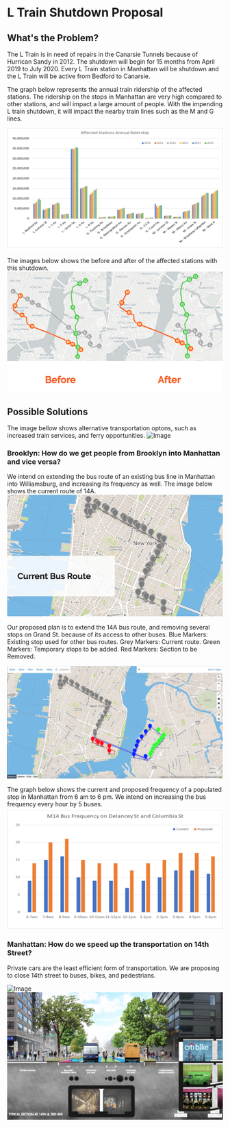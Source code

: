 # L Train Shutdown Proposal

## What's the Problem? 
The L Train is in need of repairs in the Canarsie Tunnels because of Hurrican Sandy in 2012. 
The shutdown will begin for 15 months from April 2019 to July 2020.
Every L Train station in Manhattan will be shutdown and the L Train will be active from Bedford to Canarsie. 

The graph below represents the annual train ridership of the affected stations. The ridership on the stops in Manhattan are very high compared to other stations, and will impact a large amount of people. With the impending L train shutdown, it will impact the nearby train lines such as the M and G lines.

![Image](https://raw.githubusercontent.com/shellwayne01/Team-L/master/graph1.png)

The images below shows the before and after of the affected stations with this shutdown.
![Image](https://raw.githubusercontent.com/shellwayne01/Team-L/master/SbS.png)

## Possible Solutions 
The image bellow shows alternative transportation optons, such as increased train services, and ferry opportunities.
![Image](http://lab.rpa.org/wp-content/uploads/2016/07/screen-shot-2016-07-25-at-5.32.56-pm.png)

### Brooklyn: How do we get people from Brooklyn into Manhattan and vice versa?

We intend on extending the bus route of an existing bus line in Manhattan into Williamsburg, and increasing its frequency as well.
The image below shows the current route of 14A.
![Image](https://raw.githubusercontent.com/shellwayne01/Team-L/master/Current%20Bus.png)

Our proposed plan is to extend the 14A bus route, and removing several stops on Grand St. because of its access to other buses.
Blue Markers: Existing stop used for other bus routes.
Grey Markers: Current route.
Green Markers: Temporary stops to be added.
Red Markers: Section to be Removed.

![Image](https://raw.githubusercontent.com/shellwayne01/Team-L/master/ProposedBusService.png)

The graph below shows the current and proposed frequency of a populated stop in Manhattan from 6 am to 6 pm. We intend on increasing the bus frequency every hour by 5 buses. 
![Image](https://raw.githubusercontent.com/shellwayne01/Team-L/master/graph2.png)

### Manhattan: How do we speed up the transportation on 14th Street?
Private cars are the least efficient form of transportation. We are proposing to close 14th street to buses, bikes, and pedestrians. 

![Image](https://www.transalt.org/sites/default/files/getinvolved/14th_Design_to_move.jpg)
![Image](https://raw.githubusercontent.com/shellwayne01/Team-L/master/lternative-proposal.png)
